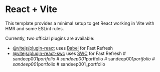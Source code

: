 # React + Vite

This template provides a minimal setup to get React working in Vite with HMR and some ESLint rules.

Currently, two official plugins are available:

- [@vitejs/plugin-react](https://github.com/vitejs/vite-plugin-react/blob/main/packages/plugin-react/README.md) uses [Babel](https://babeljs.io/) for Fast Refresh
- [@vitejs/plugin-react-swc](https://github.com/vitejs/vite-plugin-react-swc) uses [SWC](https://swc.rs/) for Fast Refresh
#   s a n d e e p 0 0 1 _ p o r t f o l i o  
 #   s a n d e e p 0 0 1 _ p o r t f o l i o  
 #   s a n d e e p 0 0 1 _ p o r t f o l i o  
 #   s a n d e e p 0 0 1 _ p o r t f o l i o  
 #   s a n d e e p 0 0 1 _ p o r t f o l i o  
 